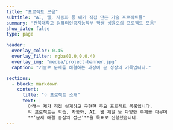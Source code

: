 ```yaml
---
title: "프로젝트 모음"
subtitle: "AI, 웹, 자동화 등 내가 직접 만든 기술 프로젝트들"
summary: "전북대학교 컴퓨터인공지능학부 학생 성윤오의 프로젝트 모음"
show_date: false
type: page

header:
  overlay_color: 0.45
  overlay_filter: rgba(0,0,0,0.4)
  overlay_img: "media/project-banner.jpg"
  caption: "기술로 문제를 해결하는 과정이 곧 성장의 기록입니다."

sections:
  - block: markdown
    content:
      title: "💡 프로젝트 소개"
      text: |
        아래는 제가 직접 설계하고 구현한 주요 프로젝트 목록입니다.  
        각 프로젝트는 학습, 자동화, AI, 웹 개발 등 다양한 주제를 다루며  
        **‘문제 해결 중심의 접근’**을 목표로 진행했습니다.
---
```

